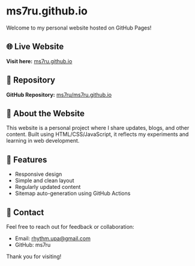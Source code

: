 # ms7ru.github.io

Welcome to my personal website hosted on GitHub Pages!

## 🌐 Live Website

**Visit here:** [ms7ru.github.io](https://ms7ru.github.io/)

## 📂 Repository

**GitHub Repository:** [ms7ru/ms7ru.github.io](https://github.com/ms7ru/ms7ru.github.io)

## 📄 About the Website

This website is a personal project where I share updates, blogs, and other content. Built using HTML/CSS/JavaScript, it reflects my experiments and learning in web development.

## 🚀 Features

-   Responsive design
-   Simple and clean layout
-   Regularly updated content
-   Sitemap auto-generation using GitHub Actions

## 📧 Contact

Feel free to reach out for feedback or collaboration:

-   Email: rhythm.upa@gmail.com
-   GitHub: ms7ru

Thank you for visiting!
